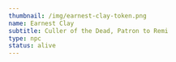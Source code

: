 ```yaml
---
thumbnail: /img/earnest-clay-token.png
name: Earnest Clay
subtitle: Culler of the Dead, Patron to Remi
type: npc
status: alive
---
```

